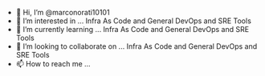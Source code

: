 - 👋 Hi, I’m @marconorati10101
- 👀 I’m interested in ... Infra As Code and General DevOps and SRE Tools
- 🌱 I’m currently learning ... Infra As Code and General DevOps and SRE Tools
- 💞️ I’m looking to collaborate on ... Infra As Code and General DevOps and SRE Tools
- 📫 How to reach me ...

<!---
marconorati10101/marconorati10101 is a ✨ special ✨ repository because its `README.md` (this file) appears on your GitHub profile.
You can click the Preview link to take a look at your changes.
--->
